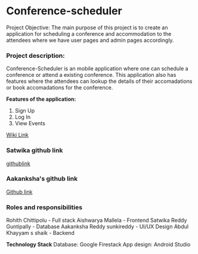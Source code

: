 # Conference-scheduler
Project Objective:
The main purpose of this project is to create an application for scheduling a conference and accommodation to the attendees where we have user pages and admin pages accordingly.
### Project description:
Conference-Scheduler is an mobile application where one can schedule a conference or attend a existing conference.
This application also has features where the attendees can lookup the details of their accomadations or book accomadations for the conference.

**Features of the application:**
<ol>
<li>Sign Up</li>
<li>Log In</li>
<li>View Events</li>
</ol>

[Wiki Link](https://github.com/Rohith-Chittipolu/Conference-scheduler/wiki/Wiki-Home-Page)

### Satwika github link
[githublink](https://github.com/Rohith-Chittipolu/Conference-scheduler/edit/main/README.md)

### Aakanksha's github link
[Github link](https://github.com/AkankshaReddy12)

### Roles and responsibilities
Rohith Chittipolu - Full stack
Aishwarya Mallela - Frontend
Satwika Reddy Guntipally - Database
Aakanksha Reddy sunkireddy - UI/UX Design
Abdul Khayyam s shaik - Backend

**Technology Stack**
Database: Google Firestack
App design: Android Studio
